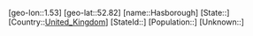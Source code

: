 ﻿---
location: [52.82,1.53]
type: City
tags:
- geo/City


SpocWebEntityId: 30788
isDeleted: false
confidential: public

---
[geo-lon::1.53]
[geo-lat::52.82]
[name::Hasborough]
[State::]
[Country::[United_Kingdom](geo/Continent/Europe/United_Kingdom.md)]
[StateId::]
[Population::]
[Unknown::]

